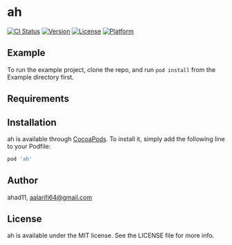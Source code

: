 # ah

[![CI Status](http://img.shields.io/travis/ahad11/ah.svg?style=flat)](https://travis-ci.org/ahad11/ah)
[![Version](https://img.shields.io/cocoapods/v/ah.svg?style=flat)](http://cocoapods.org/pods/ah)
[![License](https://img.shields.io/cocoapods/l/ah.svg?style=flat)](http://cocoapods.org/pods/ah)
[![Platform](https://img.shields.io/cocoapods/p/ah.svg?style=flat)](http://cocoapods.org/pods/ah)

## Example

To run the example project, clone the repo, and run `pod install` from the Example directory first.

## Requirements

## Installation

ah is available through [CocoaPods](http://cocoapods.org). To install
it, simply add the following line to your Podfile:

```ruby
pod 'ah'
```

## Author

ahad11, aalarifi64@gmail.com

## License

ah is available under the MIT license. See the LICENSE file for more info.
